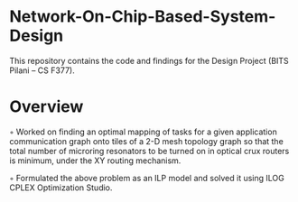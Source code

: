 # Network-On-Chip-Based-System-Design

This repository contains the code and findings for the Design Project (BITS Pilani – CS F377).

# Overview

◦ Worked on finding an optimal mapping of tasks for a given application communication graph onto tiles of a 2-D mesh topology graph so that the total number of microring resonators to be turned on in optical crux routers is minimum, under the XY routing mechanism.

◦ Formulated the above problem as an ILP model and solved it using ILOG CPLEX Optimization Studio.
